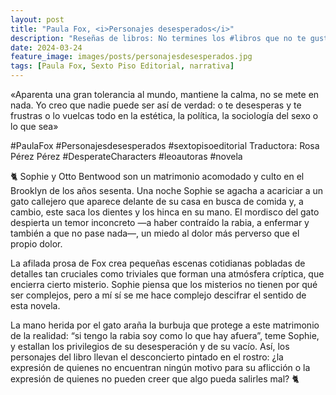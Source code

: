 ```yaml
---
layout: post
title: "Paula Fox, <i>Personajes desesperados</i>"
description: "Reseñas de libros: No termines los #libros que no te gustan. I els #llibres que t'agraden llegeix-los tants cops com calgui."
date: 2024-03-24
feature_image: images/posts/personajesdesesperados.jpg
tags: [Paula Fox, Sexto Piso Editorial, narrativa]
---
```


«Aparenta una gran tolerancia al mundo, mantiene la calma, no se mete en nada. Yo creo que nadie puede ser así de verdad: o te desesperas y te frustras o lo vuelcas todo en la estética, la política, la sociología del sexo o lo que sea»
<!--more-->

#PaulaFox #Personajesdesesperados #sextopisoeditorial Traductora: Rosa Pérez Pérez #DesperateCharacters #leoautoras #novela

🐈 Sophie y Otto Bentwood son un matrimonio acomodado y culto en el Brooklyn de los años sesenta. Una noche Sophie se agacha a acariciar a un gato callejero que aparece delante de su casa en busca de comida y, a cambio, este saca los dientes y los hinca en su mano. El mordisco del gato despierta un temor inconcreto —a haber contraído la rabia, a enfermar y también a que no pase nada—, un miedo al dolor más perverso que el propio dolor.

La afilada prosa de Fox crea pequeñas escenas cotidianas pobladas de detalles tan cruciales como triviales que forman una atmósfera críptica, que encierra cierto misterio. Sophie piensa que los misterios no tienen por qué ser complejos, pero a mí sí se me hace complejo descifrar el sentido de esta novela.

La mano herida por el gato araña la burbuja que protege a este matrimonio de la realidad: “si tengo la rabia soy como lo que hay afuera”, teme Sophie, y estallan los privilegios de su desesperación y de su vacío. Así, los personajes del libro llevan el desconcierto pintado en el rostro: ¿la expresión de quienes no encuentran ningún motivo para su aflicción o la expresión de quienes no pueden creer que algo pueda salirles mal? 🐈

